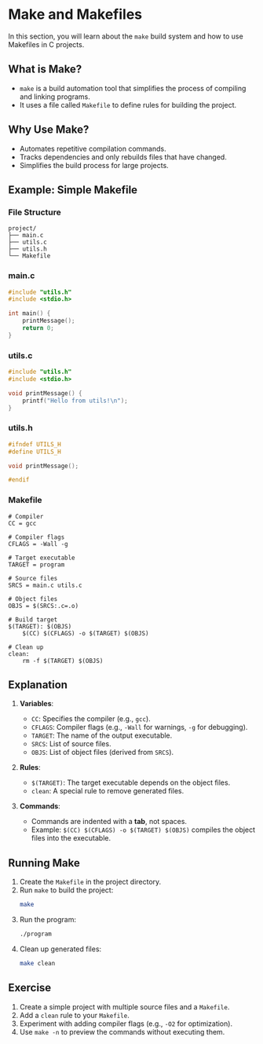 # Make and Makefiles

In this section, you will learn about the `make` build system and how to use Makefiles in C projects.

## What is Make?

- `make` is a build automation tool that simplifies the process of compiling and linking programs.
- It uses a file called `Makefile` to define rules for building the project.

## Why Use Make?

- Automates repetitive compilation commands.
- Tracks dependencies and only rebuilds files that have changed.
- Simplifies the build process for large projects.

## Example: Simple Makefile

### File Structure
```
project/
├── main.c
├── utils.c
├── utils.h
└── Makefile
```

### main.c
```c
#include "utils.h"
#include <stdio.h>

int main() {
    printMessage();
    return 0;
}
```

### utils.c
```c
#include "utils.h"
#include <stdio.h>

void printMessage() {
    printf("Hello from utils!\n");
}
```

### utils.h
```c
#ifndef UTILS_H
#define UTILS_H

void printMessage();

#endif
```

### Makefile
```make
# Compiler
CC = gcc

# Compiler flags
CFLAGS = -Wall -g

# Target executable
TARGET = program

# Source files
SRCS = main.c utils.c

# Object files
OBJS = $(SRCS:.c=.o)

# Build target
$(TARGET): $(OBJS)
	$(CC) $(CFLAGS) -o $(TARGET) $(OBJS)

# Clean up
clean:
	rm -f $(TARGET) $(OBJS)
```

## Explanation

1. **Variables**:
   - `CC`: Specifies the compiler (e.g., `gcc`).
   - `CFLAGS`: Compiler flags (e.g., `-Wall` for warnings, `-g` for debugging).
   - `TARGET`: The name of the output executable.
   - `SRCS`: List of source files.
   - `OBJS`: List of object files (derived from `SRCS`).

2. **Rules**:
   - `$(TARGET)`: The target executable depends on the object files.
   - `clean`: A special rule to remove generated files.

3. **Commands**:
   - Commands are indented with a **tab**, not spaces.
   - Example: `$(CC) $(CFLAGS) -o $(TARGET) $(OBJS)` compiles the object files into the executable.

## Running Make

1. Create the `Makefile` in the project directory.
2. Run `make` to build the project:
   ```bash
   make
   ```
3. Run the program:
   ```bash
   ./program
   ```
4. Clean up generated files:
   ```bash
   make clean
   ```

## Exercise

1. Create a simple project with multiple source files and a `Makefile`.
2. Add a `clean` rule to your `Makefile`.
3. Experiment with adding compiler flags (e.g., `-O2` for optimization).
4. Use `make -n` to preview the commands without executing them.